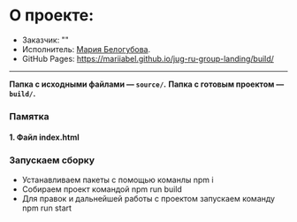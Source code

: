 # О проекте:

* Заказчик: "" 
* Исполнитель: [Мария Белогубова](https://wwwpage.ru).
* GitHub Pages: https://mariiabel.github.io/jug-ru-group-landing/build/
---

**Папка с  исходными файлами — `source/`.**
**Папка с готовым проектом  — `build/`.**


### Памятка

#### 1. Файл index.html 


### Запускаем сборку
* Устанавливаем пакеты с помощью команлы npm i 
* Собираем проект командой npm run build
* Для правок и дальнейшей работы с проектом запускаем команду npm run start
